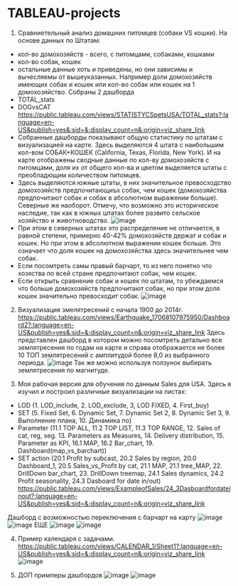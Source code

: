 # TABLEAU-projects
1. Сравниетельный анализ домашних питомцев (собаки VS кошки). На основе данных по Штатам:
- кол-во домохозяйств - всего, с питомцами, собаками, кошками
- кол-во собак, кошек
- остальные данные хоть и приведены, но они зависимы и вычесляемы от вышеуказанных. Например доли домохозяйств имеющих собак и кошек или кол-во собак или кошек на 1 домохозяйство.
Собраны 2 дашборда
- TOTAL_stats
- DOGvsCAT
https://public.tableau.com/views/STATISTYCSpetsUSA/TOTAL_stats?:language=en-US&publish=yes&:sid=&:display_count=n&:origin=viz_share_link
- Собранные дашборды показывают общую статистику по штатам с визуализацией на карте. Здесь выделяются 4 штата с наибольшим кол-вом СОБАК+КОШЕК (California, Texas, Florida, New York). И на карте отображены сводные данные по кол-ву домохозяйств с питомцами, доля их от общего кол-ва и цветом выделяется штаты с преобладющим количеством питомцев.
- Здесь выделяются южные штаты, в них значительное превосходство домохозяйств предпочитающиъх собак, чем кошек (домохозяйства предпочитают собак и собак в абсолютном выражении больше). Северные же наоборот. Отмечу, что возможно это историческое наследие, так как в южных штатах более развито сельское хозяйство и животноводство.
![image](https://github.com/KonstantinBatrakov/TABLEAU-projects/assets/118470335/5808002f-f33e-47ec-b3aa-30607364b221)
- При этом в северных штатах это распределение не отличается, в равной степени, примерно 40-42% домохозяйств держат и собак и кошек. Но при этом в абсолютном выражении кошек больше. Это означает что доля кошек на домохозяйства здесь значительнее чем собак.
- Если посомтреть самы правый барчарт, то из него понятно что хозяства по всей стране предпочитают собак, чем кошек.
- Если открыть сравнение собак и кошек по штатам, то убеждаемся что больше домохозяйств предпочитают собак, но при этом доля кошек значительно превосходит собак.
![image](https://github.com/KonstantinBatrakov/TABLEAU-projects/assets/118470335/b6659450-47d6-4533-a3fd-964e0eb22692)

2. Визуализация змелятресений с начала 1900 до 2014г.
https://public.tableau.com/views/Earthquake_17068107975950/Dashboard2?:language=en-US&publish=yes&:sid=&:display_count=n&:origin=viz_share_link
Здесь представлен дашборд в котором можно посомтреть детально все землятресения по годам на карте и справа отображается не более 10 ТОП землятресений с амплитудой более 8,0 из выбранного периода.
![image](https://github.com/KonstantinBatrakov/TABLEAU-projects/assets/118470335/8fea4481-d913-49a2-9fdd-f01c7aaa2244)
Так же можно используя ползунок выбирать землятресения по магнитуде.

3. Моя рабочая версия для обучения по данным Sales для USA.
Здесь я изучил и построил различные визуализации на листах:
- LOD (1. LOD_include, 2. LOD_exclude, 3, LOD FIXED, 4. First_buy)
- SET (5. Fixed Set, 6. Dynamic Set, 7. Dynamic Set 2, 8. Dynamic Set 3, 9. Выполнение плана, 10. Динамика по)
- Parameter (11.1 TOP ALL, 11.2 TOP LIST, 11.3 TOP RANGE, 12. Sales of cat, reg, seg. 13. Parameters as Measures, 14. Delivery distribution, 15. Parameter as KPI, 16.1 MAP, 16.2 Bar_chart, 19. Dashboard(map_vs_barchart))
- SET action (20.1 Profit by subcast, 20.2 Sales by region, 20.0 Dashboard_1, 20.5 Sales_vs_Profit by cat, 21.1 MAP, 21.1 tree_MAP, 22. DrillDown bar_chart, 23. DrillDown treemap, 24.1 Sales dynamics, 24.2 Profit seasonality, 24.3 Dasboard for date in/out)
https://public.tableau.com/views/ExampleofSales/24_3Dasboardfordateinout?:language=en-US&publish=yes&:sid=&:display_count=n&:origin=viz_share_link

Дашборд с возможностью переключения с барчарт на карту 
![image](https://github.com/KonstantinBatrakov/TABLEAU-projects/assets/118470335/7a19584f-8cf3-49b0-bfa1-33a404ca7787)
![image](https://github.com/KonstantinBatrakov/TABLEAU-projects/assets/118470335/51e3deee-6f38-4170-a491-72c665369196)
ЕЩЕ
![image](https://github.com/KonstantinBatrakov/TABLEAU-projects/assets/118470335/87b77620-f0c0-448f-a525-52396d650abe)
![image](https://github.com/KonstantinBatrakov/TABLEAU-projects/assets/118470335/815cbda5-11fc-428b-bbf2-8a53c77700f8)

4. Пример календаря с задачами.
https://public.tableau.com/views/CALENDAR_1/Sheet1?:language=en-US&publish=yes&:sid=&:display_count=n&:origin=viz_share_link
![image](https://github.com/KonstantinBatrakov/TABLEAU-projects/assets/118470335/433ef820-e148-4b38-b751-f0f6892bbeaa)

5. ДОП примперы дашбордов
![image](https://github.com/KonstantinBatrakov/TABLEAU-projects/assets/118470335/029a0943-d1c4-4821-bc4a-37310542d449)
![image](https://github.com/KonstantinBatrakov/TABLEAU-projects/assets/118470335/47477022-caed-419f-854a-911b85fda9b5)
